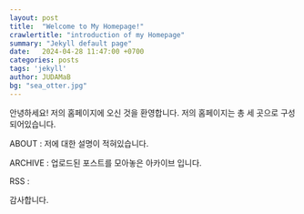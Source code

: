```yaml
---
layout: post
title:  "Welcome to My Homepage!"
crawlertitle: "introduction of my Homepage"
summary: "Jekyll default page"
date:   2024-04-28 11:47:00 +0700
categories: posts
tags: 'jekyll'
author: JUDAMaB
bg: "sea_otter.jpg"
---
```


안녕하세요! 저의 홈페이지에 오신 것을 환영합니다.
저의 홈페이지는 총 세 곳으로 구성되어있습니다.

ABOUT : 저에 대한 설명이 적혀있습니다.

ARCHIVE : 업로드된 포스트를 모아놓은 아카이브 입니다.

RSS : 

감사합니다.

[jekyll-docs]: http://jekyllrb.com/docs/home
